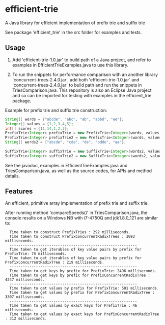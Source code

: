 # efficient-trie

A Java library for efficient implementation of prefix trie and suffix trie 

See package 'efficient_trie' in the src folder for examples and tests.

## Usage

1. Add 'efficient-trie-1.0.jar' to build path of a Java project, and refer to examples in EfficientTrieExamples.java to use this library.

2. To run the snippets for performance comparison with an another library 'concurrent-trees-2.4.0.jar', add both 'efficient-trie-1.0.jar' and 'concurrent-trees-2.4.0.jar' to build path and run the snippets in TriesComparison.java. This repository is also an Eclipse Java project and so can be imported for testing with examples in the efficient_trie package.


Example for prefix trie and suffix trie construction:

```java
String[] words = {"abcde", "abc", "ab", "abbd", "ee"};
Integer[] values = {1,2,3,4,5};
int[] scores = {11,14,1,2,3};
PrefixTrie<Integer> prefixTrie = new PrefixTrie<Integer>(words, values, scores);
PrefixTrie<Integer> prefixTrie2 = new PrefixTrie<Integer>(words, values);
String[] words2 = {"abcde", "cde", "de", "bdde", "aa"};
		
SuffixTrie<Integer> suffixTrie = new SuffixTrie<Integer>(words2, values, scores);
SuffixTrie<Integer> suffixTrie2 = new SuffixTrie<Integer>(words2, values);
``` 

See the javadoc, examples in EfficientTrieExamples.java and TriesComparison.java, as well as the source codes, for APIs and method details.

## Features 

An efficient, primitive array implementation of prefix trie and suffix trie. 

After running method 'compareSpeeds()' in TriesComparison.java, the console results on a Windows NB with i7-4750Q and jdk1.8.0_121 are similar to: 
 
 	  Time taken to construct PrefixTries : 292 milliseconds.
	  Time taken to construct PrefixConcurrentRadixTrees : 1093 milliseconds.
	  ----------------------------------------------------------
	  Time taken to get iterables of key value pairs by prefix for PrefixTrie: 78 milliseconds.
	  Time taken to get iterables of key value pairs by prefix for PrefixConcurrentRadixTree : 219 milliseconds.
	  ----------------------------------------------------------
	  Time taken to get keys by prefix for PrefixTrie: 2496 milliseconds.
	  Time taken to get keys by prefix for PrefixConcurrentRadixTree : 4247 milliseconds.
	  ----------------------------------------------------------
	  Time taken to get values by prefix for PrefixTrie: 501 milliseconds.
	  Time taken to get values by prefix for PrefixConcurrentRadixTree : 3307 milliseconds.
	  ----------------------------------------------------------
	  Time taken to get values by exact keys for PrefixTrie : 46 milliseconds.
	  Time taken to get values by exact keys for PrefixConcurrentRadixTree : 312 milliseconds.

	  
	  